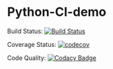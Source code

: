 # Python-CI-demo

Build Status:
[![Build Status](https://travis-ci.org/AndreasEfth/Python-CI-demo.svg?branch=master)](https://travis-ci.org/AndreasEfth/Python-CI-demo)

Coverage Status:
[![codecov](https://codecov.io/gh/AndreasEfth/Python-CI-demo/branch/master/graph/badge.svg)](https://codecov.io/gh/AndreasEfth/Python-CI-demo)

Code Quality: 
[![Codacy Badge](https://api.codacy.com/project/badge/Grade/ba3d7e5562534d92971bee1c928db5c0)](https://www.codacy.com/app/AndreasEfth/Python-CI-demo?utm_source=github.com&amp;utm_medium=referral&amp;utm_content=AndreasEfth/Python-CI-demo&amp;utm_campaign=Badge_Grade)
